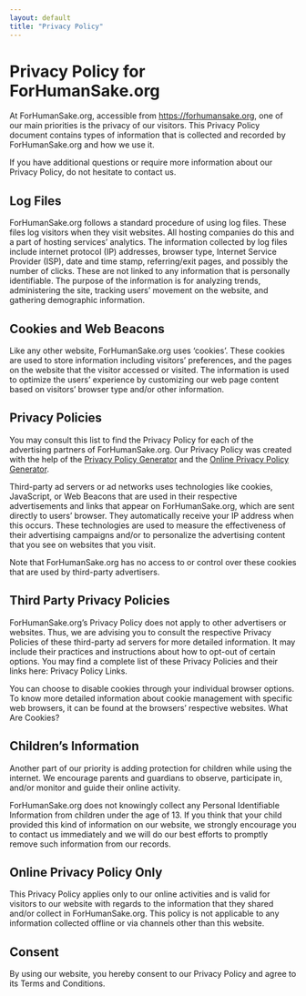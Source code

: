 ```yaml
---
layout: default
title: "Privacy Policy"
---
```


# Privacy Policy for ForHumanSake.org

At ForHumanSake.org, accessible from https://forhumansake.org, one of our main priorities is the privacy of our visitors. This Privacy Policy document contains types of information that is collected and recorded by ForHumanSake.org and how we use it.

If you have additional questions or require more information about our Privacy Policy, do not hesitate to contact us.

## Log Files

ForHumanSake.org follows a standard procedure of using log files. These files log visitors when they visit websites. All hosting companies do this and a part of hosting services’ analytics. The information collected by log files include internet protocol (IP) addresses, browser type, Internet Service Provider (ISP), date and time stamp, referring/exit pages, and possibly the number of clicks. These are not linked to any information that is personally identifiable. The purpose of the information is for analyzing trends, administering the site, tracking users’ movement on the website, and gathering demographic information.

## Cookies and Web Beacons

Like any other website, ForHumanSake.org uses ‘cookies’. These cookies are used to store information including visitors’ preferences, and the pages on the website that the visitor accessed or visited. The information is used to optimize the users’ experience by customizing our web page content based on visitors’ browser type and/or other information.

## Privacy Policies

You may consult this list to find the Privacy Policy for each of the advertising partners of ForHumanSake.org. Our Privacy Policy was created with the help of the [Privacy Policy Generator](https://www.privacypolicygenerator.info) and the [Online Privacy Policy Generator](https://www.privacypolicyonline.com/privacy-policy-generator/).

Third-party ad servers or ad networks uses technologies like cookies, JavaScript, or Web Beacons that are used in their respective advertisements and links that appear on ForHumanSake.org, which are sent directly to users’ browser. They automatically receive your IP address when this occurs. These technologies are used to measure the effectiveness of their advertising campaigns and/or to personalize the advertising content that you see on websites that you visit.

Note that ForHumanSake.org has no access to or control over these cookies that are used by third-party advertisers.

## Third Party Privacy Policies

ForHumanSake.org’s Privacy Policy does not apply to other advertisers or websites. Thus, we are advising you to consult the respective Privacy Policies of these third-party ad servers for more detailed information. It may include their practices and instructions about how to opt-out of certain options. You may find a complete list of these Privacy Policies and their links here: Privacy Policy Links.

You can choose to disable cookies through your individual browser options. To know more detailed information about cookie management with specific web browsers, it can be found at the browsers’ respective websites. What Are Cookies?

## Children’s Information

Another part of our priority is adding protection for children while using the internet. We encourage parents and guardians to observe, participate in, and/or monitor and guide their online activity.

ForHumanSake.org does not knowingly collect any Personal Identifiable Information from children under the age of 13. If you think that your child provided this kind of information on our website, we strongly encourage you to contact us immediately and we will do our best efforts to promptly remove such information from our records.

## Online Privacy Policy Only

This Privacy Policy applies only to our online activities and is valid for visitors to our website with regards to the information that they shared and/or collect in ForHumanSake.org. This policy is not applicable to any information collected offline or via channels other than this website.

## Consent

By using our website, you hereby consent to our Privacy Policy and agree to its Terms and Conditions.
